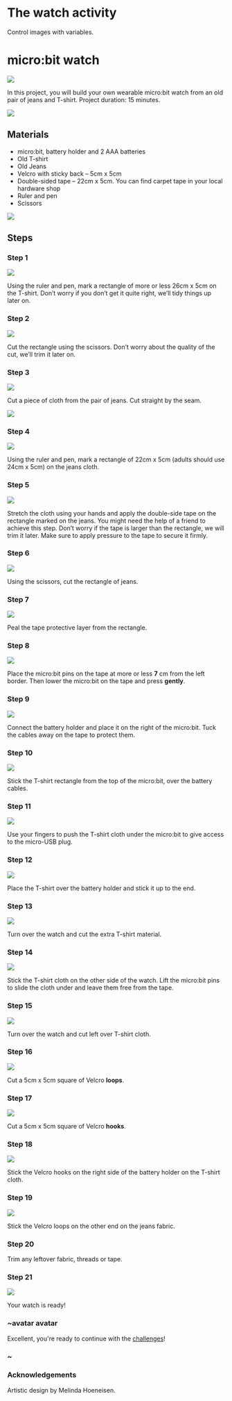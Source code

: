 # The watch activity

Control images with variables. 

# micro:bit watch

![](/static/mb/lessons/the-watch-0.png)

In this project, you will build your own wearable micro:bit watch from an old pair of jeans and T-shirt. Project duration: 15 minutes.

![](/static/mb/lessons/the-watch-1.png)

## Materials

* micro:bit, battery holder and 2 AAA batteries
* Old T-shirt
* Old Jeans
* Velcro with sticky back – 5cm x 5cm
* Double-sided tape – 22cm x 5cm. You can find carpet tape in your local hardware shop
* Ruler and pen
* Scissors

![](/static/mb/lessons/the-watch-2.png)

## Steps

### Step 1

![](/static/mb/lessons/the-watch-3.png)

Using the ruler and pen, mark a rectangle of more or less 26cm x 5cm on the T-shirt. Don’t worry if you don’t get it quite right, we’ll tidy things up later on.

### Step 2

![](/static/mb/lessons/the-watch-4.png)

Cut the rectangle using the scissors. Don’t worry about the quality of the cut, we’ll trim it later on.

### Step 3

![](/static/mb/lessons/the-watch-5.png)

Cut a piece of cloth from the pair of jeans. Cut straight by the seam.

![](/static/mb/lessons/the-watch-6.png)

### Step 4

![](/static/mb/lessons/the-watch-7.png)

Using the ruler and pen, mark a rectangle of 22cm x 5cm (adults should use 24cm x 5cm) on the jeans cloth.

### Step 5

![](/static/mb/lessons/the-watch-8.png)

Stretch the cloth using your hands and apply the double-side tape on the rectangle marked on the jeans. You might need the help of a friend to achieve this step. Don’t worry if the tape is larger than the rectangle, we will trim it later. Make sure to apply pressure to the tape to secure it firmly.

### Step 6

![](/static/mb/lessons/the-watch-9.png)

Using the scissors, cut the rectangle of jeans.

### Step 7

![](/static/mb/lessons/the-watch-10.png)

Peal the tape protective layer from the rectangle.

### Step 8

![](/static/mb/lessons/the-watch-11.png)

Place the micro:bit pins on the tape at more or less **7** cm from the left border. Then lower the micro:bit on the tape and press **gently**.

### Step 9

![](/static/mb/lessons/the-watch-12.png)

Connect the battery holder and place it on the right of the micro:bit. Tuck the cables away on the tape to protect them.

### Step 10

![](/static/mb/lessons/the-watch-13.png)

Stick the T-shirt rectangle from the top of the micro:bit, over the battery cables.

### Step 11

![](/static/mb/lessons/the-watch-14.png)

Use your fingers to push the T-shirt cloth under the micro:bit to give access to the micro-USB plug.

### Step 12

![](/static/mb/lessons/the-watch-15.png)

Place the T-shirt over the battery holder and stick it up to the end.

### Step 13

![](/static/mb/lessons/the-watch-16.png)

Turn over the watch and cut the extra T-shirt material.

### Step 14

![](/static/mb/lessons/the-watch-17.png)

Stick the T-shirt cloth on the other side of the watch. Lift the micro:bit pins to slide the cloth under and leave them free from the tape.

### Step 15

![](/static/mb/lessons/the-watch-18.png)

Turn over the watch and cut left over T-shirt cloth.

### Step 16

![](/static/mb/lessons/the-watch-19.png)

Cut a 5cm x 5cm square of Velcro **loops**.

### Step 17

![](/static/mb/lessons/the-watch-20.png)

Cut a 5cm x 5cm square of Velcro **hooks**.

### Step 18

![](/static/mb/lessons/the-watch-21.png)

Stick the Velcro hooks on the right side of the battery holder on the T-shirt cloth.

### Step 19

![](/static/mb/lessons/the-watch-22.png)

Stick the Velcro loops on the other end on the jeans fabric.

### Step 20

Trim any leftover fabric, threads or tape.

### Step 21

![](/static/mb/lessons/the-watch-23.png)

Your watch is ready!

### ~avatar avatar

Excellent, you're ready to continue with the [challenges](/lessons/rock-paper-scissors/activity)!

### ~

### Acknowledgements

Artistic design by Melinda Hoeneisen.

